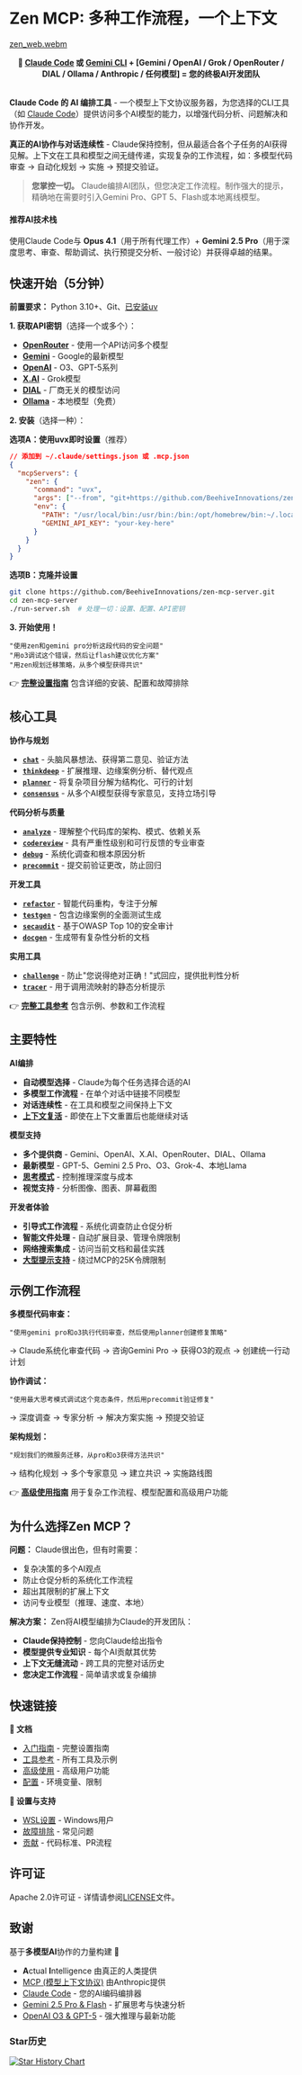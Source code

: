 # Zen MCP: 多种工作流程，一个上下文

[zen_web.webm](https://github.com/user-attachments/assets/851e3911-7f06-47c0-a4ab-a2601236697c)

<div align="center">
  <b>🤖 <a href="https://www.anthropic.com/claude-code">Claude Code</a> 或 <a href="https://github.com/google-gemini/gemini-cli">Gemini CLI</a> + [Gemini / OpenAI / Grok / OpenRouter / DIAL / Ollama / Anthropic / 任何模型] = 您的终极AI开发团队</b>
</div>

<br/>

**Claude Code 的 AI 编排工具** - 一个模型上下文协议服务器，为您选择的CLI工具（如 [Claude Code](https://www.anthropic.com/claude-code)）提供访问多个AI模型的能力，以增强代码分析、问题解决和协作开发。

**真正的AI协作与对话连续性** - Claude保持控制，但从最适合各个子任务的AI获得见解。上下文在工具和模型之间无缝传递，实现复杂的工作流程，如：多模型代码审查 → 自动化规划 → 实施 → 预提交验证。

> **您掌控一切。** Claude编排AI团队，但您决定工作流程。制作强大的提示，精确地在需要时引入Gemini Pro、GPT 5、Flash或本地离线模型。

#### 推荐AI技术栈

使用Claude Code与 **Opus 4.1**（用于所有代理工作）+ **Gemini 2.5 Pro**（用于深度思考、审查、帮助调试、执行预提交分析、一般讨论）并获得卓越的结果。

## 快速开始（5分钟）

**前置要求：** Python 3.10+、Git、[已安装uv](https://docs.astral.sh/uv/getting-started/installation/)

**1. 获取API密钥**（选择一个或多个）：
- **[OpenRouter](https://openrouter.ai/)** - 使用一个API访问多个模型
- **[Gemini](https://makersuite.google.com/app/apikey)** - Google的最新模型
- **[OpenAI](https://platform.openai.com/api-keys)** - O3、GPT-5系列
- **[X.AI](https://console.x.ai/)** - Grok模型
- **[DIAL](https://dialx.ai/)** - 厂商无关的模型访问
- **[Ollama](https://ollama.ai/)** - 本地模型（免费）

**2. 安装**（选择一种）：

**选项A：使用uvx即时设置**（推荐）
```json
// 添加到 ~/.claude/settings.json 或 .mcp.json
{
  "mcpServers": {
    "zen": {
      "command": "uvx",
      "args": ["--from", "git+https://github.com/BeehiveInnovations/zen-mcp-server.git", "zen-mcp-server"],
      "env": {
        "PATH": "/usr/local/bin:/usr/bin:/bin:/opt/homebrew/bin:~/.local/bin",
        "GEMINI_API_KEY": "your-key-here"
      }
    }
  }
}
```

**选项B：克隆并设置**
```bash
git clone https://github.com/BeehiveInnovations/zen-mcp-server.git
cd zen-mcp-server
./run-server.sh  # 处理一切：设置、配置、API密钥
```

**3. 开始使用！**
```
"使用zen和gemini pro分析这段代码的安全问题"
"用o3调试这个错误，然后让flash建议优化方案"
"用zen规划迁移策略，从多个模型获得共识"
```

👉 **[完整设置指南](docs/getting-started-zh.md)** 包含详细的安装、配置和故障排除

## 核心工具

**协作与规划**
- **[`chat`](docs/tools/chat-zh.md)** - 头脑风暴想法、获得第二意见、验证方法
- **[`thinkdeep`](docs/tools/thinkdeep-zh.md)** - 扩展推理、边缘案例分析、替代观点
- **[`planner`](docs/tools/planner-zh.md)** - 将复杂项目分解为结构化、可行的计划
- **[`consensus`](docs/tools/consensus-zh.md)** - 从多个AI模型获得专家意见，支持立场引导

**代码分析与质量**
- **[`analyze`](docs/tools/analyze-zh.md)** - 理解整个代码库的架构、模式、依赖关系
- **[`codereview`](docs/tools/codereview-zh.md)** - 具有严重性级别和可行反馈的专业审查
- **[`debug`](docs/tools/debug-zh.md)** - 系统化调查和根本原因分析
- **[`precommit`](docs/tools/precommit-zh.md)** - 提交前验证更改，防止回归

**开发工具**
- **[`refactor`](docs/tools/refactor-zh.md)** - 智能代码重构，专注于分解
- **[`testgen`](docs/tools/testgen-zh.md)** - 包含边缘案例的全面测试生成
- **[`secaudit`](docs/tools/secaudit-zh.md)** - 基于OWASP Top 10的安全审计
- **[`docgen`](docs/tools/docgen-zh.md)** - 生成带有复杂性分析的文档

**实用工具**
- **[`challenge`](docs/tools/challenge-zh.md)** - 防止"您说得绝对正确！"式回应，提供批判性分析
- **[`tracer`](docs/tools/tracer-zh.md)** - 用于调用流映射的静态分析提示

👉 **[完整工具参考](docs/tools-zh.md)** 包含示例、参数和工作流程

## 主要特性

**AI编排**
- **自动模型选择** - Claude为每个任务选择合适的AI
- **多模型工作流程** - 在单个对话中链接不同模型
- **对话连续性** - 在工具和模型之间保持上下文
- **[上下文复活](docs/context-revival.md)** - 即使在上下文重置后也能继续对话

**模型支持**
- **多个提供商** - Gemini、OpenAI、X.AI、OpenRouter、DIAL、Ollama
- **最新模型** - GPT-5、Gemini 2.5 Pro、O3、Grok-4、本地Llama
- **[思考模式](docs/advanced-usage.md#thinking-modes)** - 控制推理深度与成本
- **视觉支持** - 分析图像、图表、屏幕截图

**开发者体验**
- **引导式工作流程** - 系统化调查防止仓促分析
- **智能文件处理** - 自动扩展目录、管理令牌限制
- **网络搜索集成** - 访问当前文档和最佳实践
- **[大型提示支持](docs/advanced-usage.md#working-with-large-prompts)** - 绕过MCP的25K令牌限制

## 示例工作流程

**多模型代码审查：**
```
"使用gemini pro和o3执行代码审查，然后使用planner创建修复策略"
```
→ Claude系统化审查代码 → 咨询Gemini Pro → 获得O3的观点 → 创建统一行动计划

**协作调试：**
```
"使用最大思考模式调试这个竞态条件，然后用precommit验证修复"
```
→ 深度调查 → 专家分析 → 解决方案实施 → 预提交验证

**架构规划：**
```
"规划我们的微服务迁移，从pro和o3获得方法共识"
```
→ 结构化规划 → 多个专家意见 → 建立共识 → 实施路线图

👉 **[高级使用指南](docs/advanced-usage-zh.md)** 用于复杂工作流程、模型配置和高级用户功能

## 为什么选择Zen MCP？

**问题：** Claude很出色，但有时需要：
- 复杂决策的多个AI观点
- 防止仓促分析的系统化工作流程
- 超出其限制的扩展上下文
- 访问专业模型（推理、速度、本地）

**解决方案：** Zen将AI模型编排为Claude的开发团队：
- **Claude保持控制** - 您向Claude给出指令
- **模型提供专业知识** - 每个AI贡献其优势
- **上下文无缝流动** - 跨工具的完整对话历史
- **您决定工作流程** - 简单请求或复杂编排

## 快速链接

**📖 文档**
- [入门指南](docs/getting-started-zh.md) - 完整设置指南
- [工具参考](docs/tools-zh.md) - 所有工具及示例
- [高级使用](docs/advanced-usage-zh.md) - 高级用户功能
- [配置](docs/configuration-zh.md) - 环境变量、限制

**🔧 设置与支持**
- [WSL设置](docs/wsl-setup.md) - Windows用户
- [故障排除](docs/troubleshooting-zh.md) - 常见问题
- [贡献](docs/contributions.md) - 代码标准、PR流程

## 许可证

Apache 2.0许可证 - 详情请参阅[LICENSE](LICENSE)文件。

## 致谢

基于**多模型AI**协作的力量构建 🤝
- **A**ctual **I**ntelligence 由真正的人类提供
- [MCP (模型上下文协议)](https://modelcontextprotocol.com) 由Anthropic提供
- [Claude Code](https://claude.ai/code) - 您的AI编码编排器
- [Gemini 2.5 Pro & Flash](https://ai.google.dev/) - 扩展思考与快速分析
- [OpenAI O3 & GPT-5](https://openai.com/) - 强大推理与最新功能

### Star历史

[![Star History Chart](https://api.star-history.com/svg?repos=BeehiveInnovations/zen-mcp-server&type=Date)](https://www.star-history.com/#BeehiveInnovations/zen-mcp-server&Date)

